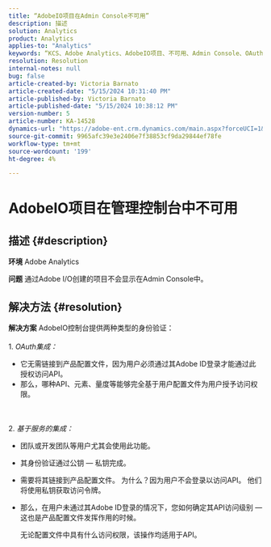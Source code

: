 ```yaml
---
title: “AdobeIO项目在Admin Console不可用”
description: 描述
solution: Analytics
product: Analytics
applies-to: "Analytics"
keywords: “KCS、Adobe Analytics、AdobeIO项目、不可用、Admin Console、OAuth集成、基于服务的集成”
resolution: Resolution
internal-notes: null
bug: false
article-created-by: Victoria Barnato
article-created-date: "5/15/2024 10:31:40 PM"
article-published-by: Victoria Barnato
article-published-date: "5/15/2024 10:38:12 PM"
version-number: 5
article-number: KA-14528
dynamics-url: "https://adobe-ent.crm.dynamics.com/main.aspx?forceUCI=1&pagetype=entityrecord&etn=knowledgearticle&id=676be7df-0a13-ef11-9f8a-6045bd006c82"
source-git-commit: 9965afc39e3e2406e7f38853cf9da29844ef78fe
workflow-type: tm+mt
source-wordcount: '199'
ht-degree: 4%

---
```


# AdobeIO项目在管理控制台中不可用

## 描述 {#description}


<b>环境</b>
Adobe Analytics

<b>问题</b>
通过Adobe I/O创建的项目不会显示在Admin Console中。


## 解决方法 {#resolution}


<b>解决方案</b>
AdobeIO控制台提供两种类型的身份验证：
<br><br>1. *OAuth集成：*
- 它无需链接到产品配置文件，因为用户必须通过其Adobe ID登录才能通过此授权访问API。
- 那么，哪种API、元素、量度等能够完全基于用户配置文件为用户授予访问权限。

<br><br>2. *基于服务的集成：*
- 团队或开发团队等用户尤其会使用此功能。


- 其身份验证通过公钥 — 私钥完成。


- 需要将其链接到产品配置文件。 为什么？因为用户不会登录以访问API。 他们将使用私钥获取访问令牌。
- 那么，在用户未通过其Adobe ID登录的情况下，您如何确定其API访问级别 — 这也是产品配置文件发挥作用的时候。

  无论配置文件中具有什么访问权限，该操作均适用于API。



